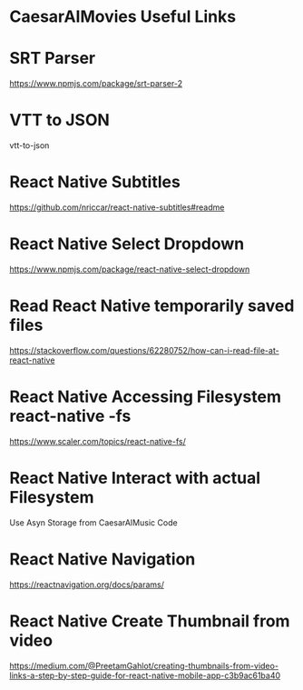 # CaesarAIMovies Useful Links

# SRT Parser
https://www.npmjs.com/package/srt-parser-2

# VTT to JSON
vtt-to-json

# React Native Subtitles

https://github.com/nriccar/react-native-subtitles#readme

# React Native Select Dropdown

https://www.npmjs.com/package/react-native-select-dropdown

# Read React Native temporarily saved files
https://stackoverflow.com/questions/62280752/how-can-i-read-file-at-react-native

# React Native Accessing Filesystem react-native -fs
https://www.scaler.com/topics/react-native-fs/

# React Native Interact with actual Filesystem
Use Asyn Storage from CaesarAIMusic Code

# React Native Navigation
https://reactnavigation.org/docs/params/

# React Native Create Thumbnail from video
https://medium.com/@PreetamGahlot/creating-thumbnails-from-video-links-a-step-by-step-guide-for-react-native-mobile-app-c3b9ac61ba40